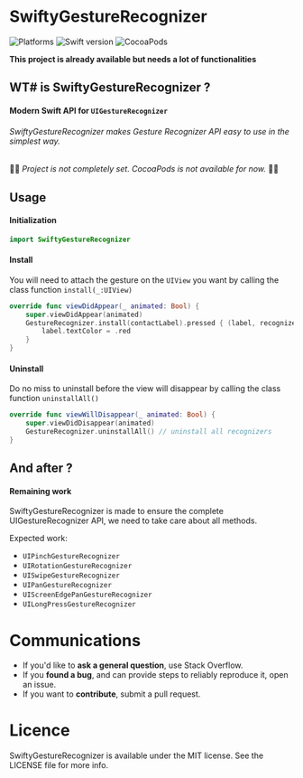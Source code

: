 # SwiftyGestureRecognizer

![Platforms](https://img.shields.io/badge/platforms-ios-lightgrey.svg) ![Swift version](https://img.shields.io/badge/language-swift-ff69b.svg) ![CocoaPods](https://img.shields.io/cocoapods/l/AFNetworking.svg)

__This project is already available but needs a lot of functionalities__<br>


## WT# is SwiftyGestureRecognizer ?

#### Modern Swift API for `UIGestureRecognizer`
###### SwiftyGestureRecognizer makes Gesture Recognizer API easy to use in the simplest way.

:construction::construction: _Project is not completely set. CocoaPods is not available for now._ :construction::construction:

## Usage

#### Initialization

```swift
import SwiftyGestureRecognizer
```

#### Install

You will need to attach the gesture on the `UIView` you want by calling the class function `install(_:UIView)`

```swift
override func viewDidAppear(_ animated: Bool) {
    super.viewDidAppear(animated)
    GestureRecognizer.install(contactLabel).pressed { (label, recognizer) in
        label.textColor = .red
    }
}
```

#### Uninstall

Do no miss to uninstall before the view will disappear by calling the class function `uninstallAll()`

```swift
override func viewWillDisappear(_ animated: Bool) {
    super.viewDidDisappear(animated)
    GestureRecognizer.uninstallAll() // uninstall all recognizers
}
```

## And after ?

#### Remaining work

SwiftyGestureRecognizer is made to ensure the complete UIGestureRecognizer API, we need to take care about all methods.

Expected work:

- `UIPinchGestureRecognizer`
- `UIRotationGestureRecognizer`
- `UISwipeGestureRecognizer`
- `UIPanGestureRecognizer`
- `UIScreenEdgePanGestureRecognizer`
- `UILongPressGestureRecognizer`

# Communications

* If you'd like to __ask a general question__, use Stack Overflow.
* If you __found a bug__, and can provide steps to reliably reproduce it, open an issue.
* If you want to __contribute__, submit a pull request.

# Licence

SwiftyGestureRecognizer is available under the MIT license. See the LICENSE file for more info.

